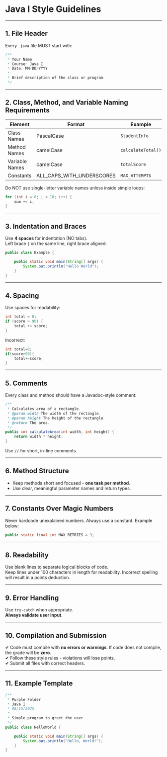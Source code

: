 
# Java I Style Guidelines  

---

## 1. File Header

Every `.java` file MUST start with:

```java
/**
 * Your Name
 * Course: Java I
 * Date: MM/DD/YYYY
 *
 * Brief description of the class or program.
 */
```

---

## 2. Class, Method, and Variable Naming Requirements

| Element         | Format                  | Example         |
|-----------------|------------------------|-----------------|
| Class Names     | PascalCase              | `StudentInfo`   |
| Method Names    | camelCase               | `calculateTotal()` |
| Variable Names  | camelCase               | `totalScore`    |
| Constants       | ALL_CAPS_WITH_UNDERSCORES | `MAX_ATTEMPTS` |

Do NOT use single-letter variable names unless inside simple loops:

```java
for (int i = 0; i < 10; i++) {
    sum += i;
}
```

---

## 3. Indentation and Braces

Use **4 spaces** for indentation (NO tabs).  
Left brace `{` on the same line, right brace aligned:

```java
public class Example {

    public static void main(String[] args) {
        System.out.println("Hello World");
    }
}
```

---

## 4. Spacing

Use spaces for readability:

```java
int total = 0;
if (score > 90) {
    total += score;
}
```

Incorrect:

```java
int total=0;
if(score>90){
    total+=score;
}
```

---

## 5. Comments

Every class and method should have a Javadoc-style comment:

```java
/**
 * Calculates area of a rectangle.
 * @param width The width of the rectangle.
 * @param height The height of the rectangle.
 * @return The area.
 */
public int calculateArea(int width, int height) {
    return width * height;
}
```

Use `//` for short, in-line comments.

---

## 6. Method Structure

- Keep methods short and focused - **one task per method**.  
- Use clear, meaningful parameter names and return types.

---

## 7. Constants Over Magic Numbers

Never hardcode unexplained numbers. Always use a constant. Example below:

```java
public static final int MAX_RETRIES = 3;
```

---

## 8. Readability

Use blank lines to separate logical blocks of code.  
Keep lines under 100 characters in length for readability.
Incorrect spelling will result in a points deduction.

---

## 9. Error Handling

Use `try-catch` when appropriate.  
**Always validate user input**.

---

## 10. Compilation and Submission

✔ Code must compile with **no errors or warnings**. If code does not compile, the grade will be **zero**.  
✔ Follow these style rules - violations will lose points.  
✔ Submit all files with correct headers.

---

## 11. Example Template

```java
/**
 * Purple Folder
 * Java I
 * 08/15/2025
 *
 * Simple program to greet the user.
 */
public class HelloWorld {

    public static void main(String[] args) {
        System.out.println("Hello, World!");
    }
}
```
